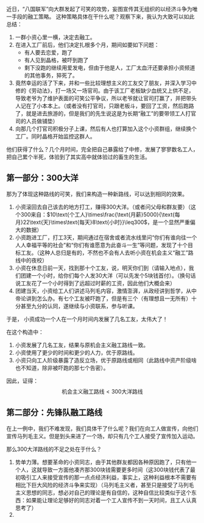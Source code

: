 近日，“八国联军”向大群发起了可笑的攻势，妄图宣传其无组织的以经济斗争为唯一手段的融工策略。
这种策略具体在干什么呢？观察下来，我认为大致可以如此总结：
1. 一群小资心里一横，决定去融工。
2. 在进入工厂前后，他们决定扎根多个月，期间如要如下问题：
	+ 有人要去恋爱，跑了
	+ 有人见到晶格，被吓到跑了
	+ 剩下没跑的继续用爱发电，但由于他是人，工厂太血汗还要承担小资频道的其他事务，猝死了。
3. 竟然幸运的活了下来，并和一些比较理想主义的工友交了朋友，并深入学习中修的《劳动法》，打一场又一场官司。由于该工厂老板缺少血统又上供不足，导致老爷为了维护表面的可笑公平争议，所以老爷就让官司打赢了，并把带头人记在了小本本上。（或者没有打官司，只跟老板斗，要回了工资，然后跑路了，就是进去旅游的，但是我们的先生说这是为长期“融工”的要带领工人打官司的人员做铺垫）
4. 向那几个打官司积极分子上课，然后有人也打算加入这个小资群组，继续换个工厂。同时晶格开始监控这群人。

他们获得了什么？几个月时间，完全把自己暴露给了中修，发展了寥寥数名工人，把自己累个半死，体验到了其实高中就体验过的畜生的生活。

## 第一部分：$300$大洋

那为了体现这种路线的可笑，我们来构造一种新路线，可以达到相同的效果。

1. 小资滚回去自己该去的地方打工，赚得$300$大洋。（或者问父母和群友要）（这个$300$来自：$10\text{个工人}\times\frac{\text{月薪}5000}{\text{每月}22\text{天}\times\text{每天}8\text{小时}}\leq300$，是一个显然严重偏大的数据）
2. 小资跑进工厂，打工3天，期间通过在宿舍或者流水线里问“你们有谁向往一个人人幸福平等的社会”和“你们有谁愿意为此奋斗一生”等问题，发现了十个目标工友。（这种人总归是有的，不然也不会有人去听小资在机会主义“融工”路线中的夜校）
3. 小资在休息日前一天，找到那十个工友，说，明天你们到（请输入地点），我们团建一个小时，给你们每个人发30大洋（可以先发个5块钱首付）。（换句话说工友花了一个小时得到了远超过时薪的工资，因此他们大概会来）
4. 团建当天，小资给工人们讲述马列毛内容，激情澎湃，从政经讲到哲学，从中帝论讲到怎么办。有七个工友被吓跑了，但是有三个（有理想且一无所有）十分甚至九分的认同，遂继续与小资联系，参与听课。

于是， 小资成功一个人在一个月时间内发展了几名工友，太伟大了！

在这个构造中：
1. 小资发展了几名工友，结果与原机会主义融工路线一致。
2. 小资使用了更少的时间和更少的人力，优于原路线。
3. 小资只向工人阶级暴露了造反立场，优于原路线或相同（此路线中资产阶级啥也不知道，除非被吓跑的那七个告密）。

因此，证得：
$$
\text{机会主义融工路线} < 300\text{大洋路线}
$$

## 第二部分：先锋队融工路线

在上一例中，我们不难发现，我们具体干了什么呢？我们在向工人做宣传，向他们宣传马列毛主义。但是到头来进了一个场，却只有几个工人接受了宣传加入运动。

那么300大洋路线的不足之处在于什么？
1. 势单力薄。想要革命的小资同志，由于其他群友都因各种原因跑了，只有他一个人，这就导致一方面他凑齐那300块钱需要更多时间（这300块钱代表了最初吸引工人来接受宣传的那一点点经济利益，事实上，这种利益根本不需要有相比下巨大风险的经济斗争来实现）（马列毛主义者，甚至只是接受了马列毛主义思想的同志，想必对自己的理论是有自信的，这种自信比较类似于这个东西：如果能让理论足够好的同志对着一个工人宣传不到一天时间，且工人认真思考了）
2. 
<!--stackedit_data:
eyJoaXN0b3J5IjpbLTM0NjQ4OTAyOSw2NjI3NTk1MTZdfQ==
-->